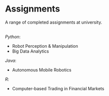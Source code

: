 # Assignments
A range of completed assignments at university. 

<br />*Python*:
- Robot Perception & Manipulation
- Big Data Analytics

*Java*:
- Autonomous Mobile Robotics

*R*:
- Computer-based Trading in Financial Markets
